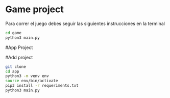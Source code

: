 # Game project

Para correr el juego debes seguir las siguientes instrucciones en la terminal

```sh
cd game 
python3 main.py
```
#App Project

#Add project

```sh
git clone 
cd app
python3 -m venv env
source env/bin/activate
pip3 install -r requeriments.txt
python3 main.py
```

